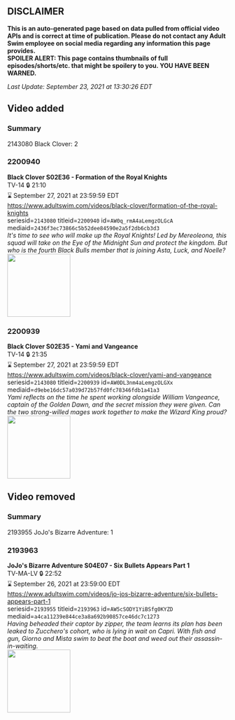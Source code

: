 ## DISCLAIMER
**This is an auto-generated page based on data pulled from official video APIs and is correct at time of publication. Please do not contact any Adult Swim employee on social media regarding any information this page provides.**  
**SPOILER ALERT: This page contains thumbnails of full episodes/shorts/etc. that might be spoilery to you. YOU HAVE BEEN WARNED.**  

_Last Update: September 23, 2021 at 13:30:26 EDT_
## Video added
### Summary
2143080 Black Clover: 2  
### 2200940
**Black Clover S02E36 - Formation of the Royal Knights**  
TV-14 🔒 21:10  
⌛ September 27, 2021 at 23:59:59 EDT  
https://www.adultswim.com/videos/black-clover/formation-of-the-royal-knights  
seriesid=`2143080` titleid=`2200940` id=`AW0q_rmA4aLemgzOLGcA` mediaid=`2436f3ec73866c5b52dee84590e2a5f2db6cb3d3`  
_It's time to see who will make up the Royal Knights! Led by Mereoleona, this squad will take on the Eye of the Midnight Sun and protect the kingdom. But who is the fourth Black Bulls member that is joining Asta, Luck, and Noelle?_  
<a href="https://media.cdn.adultswim.com/uploads/20190913/thumbnails/2_199131337338-blackclover_087.jpg"><img src="https://media.cdn.adultswim.com/uploads/20190913/thumbnails/2_199131337338-blackclover_087.jpg" height="144px" /></a>
### 2200939
**Black Clover S02E35 - Yami and Vangeance**  
TV-14 🔒 21:35  
⌛ September 27, 2021 at 23:59:59 EDT  
https://www.adultswim.com/videos/black-clover/yami-and-vangeance  
seriesid=`2143080` titleid=`2200939` id=`AW0DL3nm4aLemgzOLGXx` mediaid=`d9ebe16dc57a039d72b57fd0fc78346fdb1a41a3`  
_Yami reflects on the time he spent working alongside William Vangeance, captain of the Golden Dawn, and the secret mission they were given. Can the two strong-willed mages work together to make the Wizard King proud?_  
<a href="https://media.cdn.adultswim.com/uploads/20190906/thumbnails/2_19961046285-blackclover_086.jpg"><img src="https://media.cdn.adultswim.com/uploads/20190906/thumbnails/2_19961046285-blackclover_086.jpg" height="144px" /></a>
## Video removed
### Summary
2193955 JoJo's Bizarre Adventure: 1  
### 2193963
**JoJo's Bizarre Adventure S04E07 - Six Bullets Appears Part 1**  
TV-MA-LV 🔒 22:52  
⌛ September 26, 2021 at 23:59:00 EDT  
https://www.adultswim.com/videos/jo-jos-bizarre-adventure/six-bullets-appears-part-1  
seriesid=`2193955` titleid=`2193963` id=`AW5cSODY1YiBSfg0KYZD` mediaid=`a4ca11239e844ce3a8a692b90857ce46dc7c1273`  
_Having beheaded their captor by zipper, the team learns its plan has been leaked to Zucchero's cohort, who is lying in wait on Capri. With fish and gun, Giorno and Mista swim to beat the boat and weed out their assassin-in-waiting._  
<a href="https://media.cdn.adultswim.com/uploads/20191111/thumbnails/2_191111161494-jojo_goldenwind_007.jpg"><img src="https://media.cdn.adultswim.com/uploads/20191111/thumbnails/2_191111161494-jojo_goldenwind_007.jpg" height="144px" /></a>
